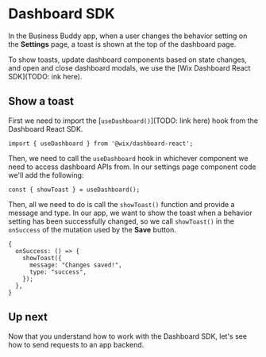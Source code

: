 # Dashboard SDK

In the Business Buddy app, when a user changes the behavior setting on the **Settings** page, a toast is shown at the top of the dashboard page.

To show toasts, update dashboard components based on state changes, and open and close dashboard modals, we use the [Wix Dashboard React SDK](TODO: ink here).

## Show a toast

First we need to import the [`useDashboard()`](TODO: link here) hook from the Dashboard React SDK.

```tsx
import { useDashboard } from '@wix/dashboard-react';
```


Then, we need to call the `useDashboard` hook in whichever component we need to access dashboard APIs from. In our settings page component code we'll add the following:

```tsx
const { showToast } = useDashboard();
```

Then, all we need to do is call the `showToast()` function and provide a message and type. In our app, we want to show the toast when a behavior setting has been successfully changed, so we call `showToast()` in the `onSuccess` of the mutation used by the **Save** button.

```tsx
{
  onSuccess: () => {
    showToast({
      message: "Changes saved!",
      type: "success",
    });
  },
}
```

## Up next

Now that you understand how to work with the Dashboard SDK, let's see how to send requests to an app backend.
